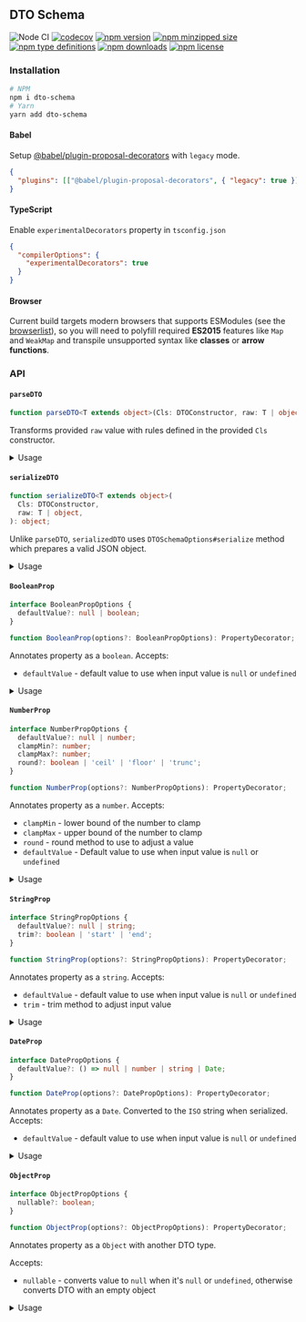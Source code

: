 ## DTO Schema

![Node CI](https://github.com/umidbekkarimov/dto-schema/workflows/Node%20CI/badge.svg?branch=master)
[![codecov](https://codecov.io/gh/umidbekkarimov/dto-schema/branch/master/graph/badge.svg)](https://codecov.io/gh/umidbekkarimov/dto-schema)
[![npm version](https://img.shields.io/npm/v/dto-schema.svg)](https://npmjs.com/dto-schema)
[![npm minzipped size](https://img.shields.io/bundlephobia/minzip/dto-schema.svg)](https://bundlephobia.com/result?p=dto-schema)
[![npm type definitions](https://img.shields.io/npm/types/dto-schema.svg)](https://npmjs.com/dto-schema)
[![npm downloads](https://img.shields.io/npm/dm/dto-schema.svg)](https://npmjs.com/dto-schema)
[![npm license](https://img.shields.io/npm/l/dto-schema.svg)](https://npmjs.com/dto-schema)

### Installation

```bash
# NPM
npm i dto-schema
# Yarn
yarn add dto-schema
```

#### Babel

Setup [@babel/plugin-proposal-decorators](https://babeljs.io/docs/en/babel-plugin-proposal-decorators) with `legacy` mode.

```json
{
  "plugins": [["@babel/plugin-proposal-decorators", { "legacy": true }]]
}
```

#### TypeScript

Enable `experimentalDecorators` property in `tsconfig.json`

```json
{
  "compilerOptions": {
    "experimentalDecorators": true
  }
}
```

#### Browser

Current build targets modern browsers that supports ESModules (see the [browserlist](https://github.com/babel/babel/blob/master/packages/babel-compat-data/data/native-modules.json)), so you will need to polyfill required **ES2015** features like `Map` and `WeakMap` and transpile unsupported syntax like **classes** or **arrow functions**.

### API

#### `parseDTO`

```typescript
function parseDTO<T extends object>(Cls: DTOConstructor, raw: T | object): T;
```

Transforms provided `raw` value with rules defined in the provided `Cls` constructor.

<details>
<summary>Usage</summary>

```typescript
import { parseDTO, StringProp } from 'dto-schema';

class UserDTO {
  @StringProp() guid: string;
  @StringProp() name: string;
  password: string; // this one is not annotated, so it would not be transformed.
}

expect(parseDTO(UserDTO, {})).toEqual({ guid: '', name: '' });

expect(
  parseDTO(UserDTO, { guid: 1, name: 'Leeroy Jenkins', password: 'yolo' }),
).toEqual({ guid: '1', name: 'Leeroy Jenkins' });

const user = new UserDTO();
user.name = 'John';
expect(parseDTO(UserDTO, user)).toEqual({ guid: '', name: 'John' });
```

</details>

#### `serializeDTO`

```typescript
function serializeDTO<T extends object>(
  Cls: DTOConstructor,
  raw: T | object,
): object;
```

Unlike `parseDTO`, `serializedDTO` uses `DTOSchemaOptions#serialize` method which prepares a valid JSON object.

<details>
<summary>Usage</summary>

```typescript
import { serializedDTO, Prop } from 'dto-schema';

class UserFilter {
  @Prop({
    type: 'set',
    testType(value: unknown) {
      return value instanceof Set;
    },
    normalize(value: unknown) {
      if (value instanceof Set) {
        return value;
      }

      if (Array.isArray(value)) {
        return new Set(value);
      }

      return new Set();
    },
    serialize(value: Set<string>) {
      return Array.from(value);
    },
  })
  roles: Set<string>;
}

const filter = new UserFilter();
filter.roles = new Set(['admin', 'editor']);

expect(serializedDTO(UserFilter, filter)).toEqual({
  roles: ['admin', 'editor'],
});

expect(
  serializedDTO(UserFilter, { roles: new Set(['admin', 'editor']) }),
).toEqual({ roles: ['admin', 'editor'] });

expect(
  serializedDTO(UserFilter, { roles: ['admin', 'editor', 'admin'] }),
).toEqual({
  // It will `parse` to the `Set` first, so duplicated `admin` role will be removed.
  roles: ['admin', 'editor'],
});
```

</details>

#### `BooleanProp`

```typescript
interface BooleanPropOptions {
  defaultValue?: null | boolean;
}

function BooleanProp(options?: BooleanPropOptions): PropertyDecorator;
```

Annotates property as a `boolean`.
Accepts:

- `defaultValue` - default value to use when input value is `null` or `undefined`

<details>
<summary>Usage</summary>

```typescript
import { parseDTO, BooleanProp } from 'dto-schema';

class UserDTO {
  @BooleanProp() isVerified: boolean;
  @BooleanProp({ defaultValue: true }) isActive: boolean;
  @BooleanProp({ defaultValue: null }) isSubscribed: boolean;
}

expect(parseDTO(UserDTO, {})).toEqual({
  isVerified: false,
  isActive: true,
  isSubscribed: null,
});

expect(
  parseDTO(UserDTO, {
    isVerified: true,
    isActive: false,
    isSubscribed: false,
  }),
).toEqual({
  isVerified: true,
  isActive: false,
  isSubscribed: false,
});
```

</details>

#### `NumberProp`

```typescript
interface NumberPropOptions {
  defaultValue?: null | number;
  clampMin?: number;
  clampMax?: number;
  round?: boolean | 'ceil' | 'floor' | 'trunc';
}

function NumberProp(options?: NumberPropOptions): PropertyDecorator;
```

Annotates property as a `number`.
Accepts:

- `clampMin` - lower bound of the number to clamp
- `clampMax` - upper bound of the number to clamp
- `round` - round method to use to adjust a value
- `defaultValue` - Default value to use when input value is `null` or `undefined`

<details>
<summary>Usage</summary>

```typescript
import { parseDTO, NumberProp } from 'dto-schema';

class ProductFilter {
  @NumberProp()
  id: number;

  @NumberProp({ defaultValue: 1, round: true, clampMin: 1 })
  page: number;

  @NumberProp({ defaultValue: null, round: true, clampMin: 1, clampMax: 50 })
  pageSize: number;
}

expect(parseDTO(ProductFilter, {})).toEqual({
  id: NaN,
  page: 1,
  pageSize: null,
});

expect(
  parseDTO(ProductFilter, {
    id: 42,
    page: 0,
    pageSize: 100,
  }),
).toEqual({
  id: 42,
  page: 1,
  pageSize: 50,
});

expect(
  parseDTO(ProductFilter, {
    id: 42,
    page: 3.33333,
    pageSize: 3.3333,
  }),
).toEqual({
  id: 42,
  page: 3,
  pageSize: 3,
});
```

</details>

#### `StringProp`

```typescript
interface StringPropOptions {
  defaultValue?: null | string;
  trim?: boolean | 'start' | 'end';
}

function StringProp(options?: StringPropOptions): PropertyDecorator;
```

Annotates property as a `string`.
Accepts:

- `defaultValue` - default value to use when input value is `null` or `undefined`
- `trim` - trim method to adjust input value

<details>
<summary>Usage</summary>

```typescript
import { parseDTO, StringProp } from 'dto-schema';

class UserDTO {
  @StringProp() guid: string;
  @StringProp({ trim: true }) name: string;
  @StringProp({ trim: true, defaultValue: null }) email: string;
}

expect(parseDTO(UserDTO, {})).toEqual({
  guid: '',
  name: '',
  email: null,
});

expect(
  parseDTO(UserDTO, {
    guid: '123',
    name: ' Leeroy\n ',
    email: ' leeroy@jenkins.dev \n',
  }),
).toEqual({
  guid: '123',
  name: 'Leeroy',
  email: 'leeroy@jenkins.dev',
});
```

</details>

#### `DateProp`

```typescript
interface DatePropOptions {
  defaultValue?: () => null | number | string | Date;
}

function DateProp(options?: DatePropOptions): PropertyDecorator;
```

Annotates property as a `Date`.
Converted to the `ISO` string when serialized.
Accepts:

- `defaultValue` - default value to use when input value is `null` or `undefined`

<details>
<summary>Usage</summary>

```typescript
import { parseDTO, serializeDTO, DateProp } from 'dto-schema';

class PostDTO {
  @DateProp() updatedAt: string;
  @DateProp({ defaultValue: null }) deletedAt: string;
  @DateProp({ defaultValue: () => Date.UTC(2019, 4, 24) })
  createdAt: string;
}

expect(parseDTO(PostDTO, {})).toEqual({
  updatedAt: new Date(NaN), // Invalid Date,
  deletedAt: null,
  createdAt: new Date(Date.UTC(2019, 4, 24)),
});

expect(serializeDTO(PostDTO, {})).toEqual({
  updatedAt: null, // Invalid Date,
  deletedAt: null,
  createdAt: '2019-05-24T00:00:00.000Z',
});

expect(
  parseDTO(PostDTO, {
    createdAt: Date.UTC(2019, 4, 24),
    updatedAt: '2019-05-24T00:00:00.000Z',
    deletedAt: new Date(Date.UTC(2019, 4, 24)),
  }),
).toEqual({
  updatedAt: new Date(Date.UTC(2019, 4, 24)),
  deletedAt: new Date(Date.UTC(2019, 4, 24)),
  createdAt: new Date(Date.UTC(2019, 4, 24)),
});

expect(
  serializeDTO(PostDTO, {
    createdAt: Date.UTC(2019, 4, 24),
    updatedAt: '2019-05-24T00:00:00.000Z',
    deletedAt: new Date(Date.UTC(2019, 4, 24)),
  }),
).toEqual({
  updatedAt: '2019-05-24T00:00:00.000Z',
  deletedAt: '2019-05-24T00:00:00.000Z',
  createdAt: '2019-05-24T00:00:00.000Z',
});
```

</details>

#### `ObjectProp`

```typescript
interface ObjectPropOptions {
  nullable?: boolean;
}

function ObjectProp(options?: ObjectPropOptions): PropertyDecorator;
```

Annotates property as a `Object` with another DTO type.

Accepts:

- `nullable` - converts value to `null` when it's `null` or `undefined`, otherwise converts DTO with an empty object

<details>
<summary>Usage</summary>

```typescript
import { parseDTO, ObjectProp, StringProp } from 'dto-schema';

class UserDTO {
  @StringProp() guid: string;
}

class PostDTO {
  @ObjectProp(() => UserDTO) createdBy: UserDTO;
  @ObjectProp(() => UserDTO, { nullable: true }) updatedBy: null | UserDTO;
}

expect(parseDTO(PostDTO, {})).toEqual({
  createdBy: { guid: '' },
  updatedBy: null,
});

expect(
  parseDTO(PostDTO, {
    createdBy: { guid: 123 },
    updatedBy: { guid: 456 },
  }),
).toEqual({
  createdBy: { guid: '123' },
  updatedBy: { guid: '456' },
});
```

</details>
